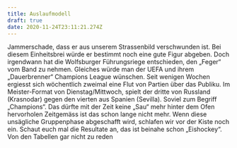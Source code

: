 ```yaml
---
title: Auslaufmodell
draft: true
date: 2020-11-24T23:11:21.274Z
---
```

Jammerschade, dass er aus unserem Strassenbild verschwunden ist. Bei diesem Einheitsbrei würde er bestimmt noch eine gute Figur abgeben. Doch irgendwann hat die Wolfsburger Führungsriege entschieden, den „Feger“ vom Band zu nehmen. Gleiches würde man der UEFA und ihrem „Dauerbrenner“ Champions  League wünschen. Seit wenigen Wochen ergiesst sich wöchentlich zweimal eine Flut von Partien über das Publiku. Im Meister-Format von Dienstag/Mittwoch, spielt der dritte von Russland (Krasnodar) gegen den vierten aus Spanien (Sevilla). Soviel zum Begriff „Champions“. Das dürfte mit der Zeit keine „Sau“ mehr hinter dem Ofen hervorholen Zeitgemäss ist das schon lange nicht mehr. Wenn diese unsägliche Gruppenphase abgeschafft wird, schlafen wir vor der Kiste noch ein. Schaut euch mal die Resultate an, das ist beinahe schon „Eishockey“. Von den Tabellen gar nicht zu reden